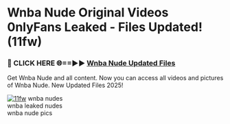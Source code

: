 # Wnba Nude Original Videos 0nlyFans Leaked - Files Updated! (11fw)

<h3>🔴 CLICK HERE 🌐==►► <a href="https://tinyurl.com/5h6xmrr3" rel="nofollow">Wnba Nude Updated Files</a></h3>

Get Wnba Nude and all content. Now you can access all videos and pictures of Wnba Nude. New Updated Files 2025!

[![11fw](https://i.imgur.com/KVD873Z.gif)](https://tinyurl.com/5h6xmrr3)
wnba nudes<br>
wnba leaked nudes<br>
wnba nude pics